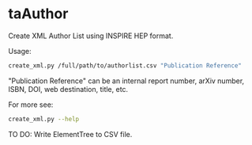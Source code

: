 # taAuthor
Create XML Author List using INSPIRE HEP format.

Usage:
```bash
create_xml.py /full/path/to/authorlist.csv "Publication Reference"
```
"Publication Reference" can be an internal report number, arXiv number, ISBN, DOI, web destination, title, etc.

For more see:
```bash
create_xml.py --help 
```

TO DO:
Write ElementTree to CSV file.
